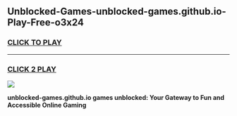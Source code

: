 
## Unblocked-Games-unblocked-games.github.io-Play-Free-o3x24
<h3>
<a href="https://premium76.site?title=unblocked-games.github.io&ref=18A">CLICK TO PLAY</a></h3>
<hr>

<h3>
<a href="https://premium76.site?title=unblocked-games.github.io&ref=18A">CLICK 2 PLAY</a>
  
</h3>

<a href="https://premium76.site?title=unblocked-games.github.io&ref=18A"><img src="https://clearcache.store/games.png"></a>


**unblocked-games.github.io games unblocked: Your Gateway to Fun and Accessible Online Gaming**
